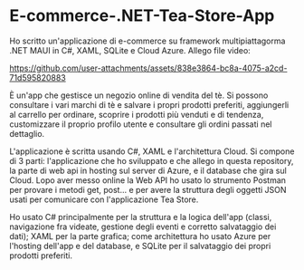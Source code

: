 # E-commerce-.NET-Tea-Store-App

Ho scritto un'applicazione di e-commerce su framework multipiattagorma .NET MAUI in C#, XAML, SQLite e Cloud Azure. 
Allego file video: 

https://github.com/user-attachments/assets/838e3864-bc8a-4075-a2cd-71d595820883

È un'app che gestisce un negozio online di vendita del tè. Si possono consultare i vari marchi di tè e salvare i propri prodotti preferiti, aggiungerli al carrello per ordinare, scoprire i prodotti più venduti e di tendenza, customizzare il proprio profilo utente e consultare gli ordini passati nel dettaglio.

L'applicazione è scritta usando C#, XAML e l'architettura Cloud. Si compone di 3 parti: l'applicazione che ho sviluppato e che allego in questa repository, la parte di web api in hosting sul server di Azure, e il database che gira sul Cloud. Lopo aver messo online la Web API ho usato lo strumento Postman per provare i metodi get, post... e per avere la struttura degli oggetti JSON usati per comunicare con l'applicazione Tea Store.

Ho usato C# principalmente per la struttura e la logica dell'app (classi, navigazione fra videate, gestione degli eventi e corretto salvataggio dei dati); XAML per la parte grafica; come architettura ho usato Azure per l'hosting dell'app e del database, e SQLite per il salvataggio dei propri prodotti preferiti.
